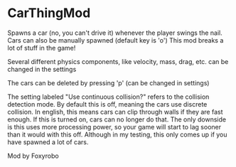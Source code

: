 # CarThingMod

Spawns a car (no, you can't drive it) whenever the player swings the nail. 
Cars can also be manually spawned (default key is 'o')
This mod breaks a lot of stuff in the game!

Several different physics components, like velocity, mass, drag, etc. can be changed in the settings

The cars can be deleted by pressing 'p' (can be changed in settings)

The setting labeled "Use continuous collision?" refers to the collision detection mode.
By default this is off, meaning the cars use discrete collision. 
In english, this means cars can clip through walls if they are fast enough.
If this is turned on, cars can no longer do that. The only downside is this uses more processing power, so your game will start to lag sooner than it would with this off. Although in my testing, this only comes up if you have spawned a lot of cars.

Mod by Foxyrobo
